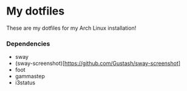 # My dotfiles

These are my dotfiles for my Arch Linux installation!

### Dependencies

- sway
- (sway-screenshot)[https://github.com/Gustash/sway-screenshot]
- foot
- gammastep
- i3status
